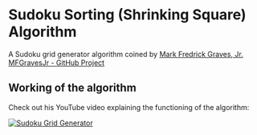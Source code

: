 
# Sudoku Sorting (Shrinking Square) Algorithm

A Sudoku grid generator algorithm coined by [Mark Fredrick Graves, Jr.](https://youtube.com/@MarkFredrickGravesJr/videos)\
[MFGravesJr - GitHub Project](https://github.com/mfgravesjr/finished-projects/tree/master/SudokuGridGenerator)

## Working of the algorithm

Check out his YouTube video explaining the functioning of the algorithm:

[![Sudoku Grid Generator](https://img.youtube.com/vi/LHCHH5siBCg/0.jpg)](https://www.youtube.com/watch?v=LHCHH5siBCg)
